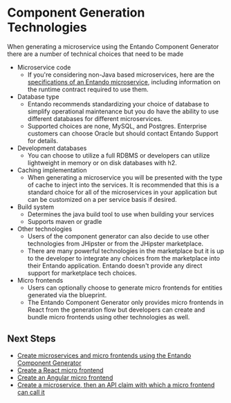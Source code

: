 # Component Generation Technologies

When generating a microservice using the Entando Component Generator there are a number of technical choices that need to be made

* Microservice code
  * If you're considering non-Java based microservices, here are the [specifications of an Entando microservice](../curate/bundle-details.md#microservices-specifications), including information on the runtime contract required to use them. 
* Database type
  * Entando recommends standardizing your choice of database to simplify operational maintenance but you do have the ability to use different databases for different microservices.
  * Supported choices are none, MySQL, and Postgres. Enterprise customers can choose Oracle but should contact Entando Support for details.
* Development databases
  * You can choose to utilize a full RDBMS or developers can utilize lightweight in memory or on disk databases with h2.
* Caching implementation
  * When generating a microservice you will be presented with the type of cache to inject into the services. It is recommended that this is a standard choice for all of the microservices in your application but can be customized on a per service basis if desired.
* Build system
  * Determines the java build tool to use when building your services
  * Supports maven or gradle
* Other technologies
  * Users of the component generator can also decide to use other technologies from JHipster or from the JHipster marketplace.
  * There are many powerful technologies in the marketplace but it is up to the developer to integrate any choices from the marketplace into their Entando application. Entando doesn't provide any direct support for marketplace tech choices.
* Micro frontends
  * Users can optionally choose to generate micro frontends for entities generated via the blueprint.
  * The Entando Component Generator only provides micro frontends in React from the generation flow but developers can create and bundle micro frontends using other technologies as well. 

## Next Steps

- [Create microservices and micro frontends using the Entando Component Generator](../../tutorials/create/ms/generate-microservices-and-micro-frontends.md)
- [Create a React micro frontend](../../tutorials/create/mfe/react.md)
- [Create an Angular micro frontend](../../tutorials/create/mfe/angular.md)
- [Create a microservice, then an API claim with which a micro frontend can call it](../../tutorials/create/ms/add-api-claim.md)



